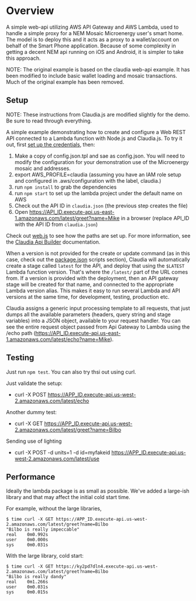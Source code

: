 # Overview

A simple web-api utilizing AWS API Gateway and AWS Lambda, used to handle a simple proxy for a NEM Mosaic Microenergy user's smart home.  The model is to deploy this and it acts as a proxy to a wallet/account on behalf of the Smart Phone application.  Because of some complexity in getting a decent NEM api running on iOS and Android, it is simpler to take this approach. 

NOTE: The original example is based on the claudia web-api example.  It has been modified to include basic wallet loading
and mosaic transactions.  Much of the original example has been removed.

## Setup

NOTE: These instructions from Claudia.js are modified slightly for the demo.  Be sure to read through everything.

A simple example demonstrating how to create and configure a Web REST API connected to a Lambda function with Node.js and Claudia.js. To try it out, first [set up the credentials](https://github.com/claudiajs/claudia/blob/master/getting_started.md#configuring-access-credentials), then:

1. Make a copy of config.json.tpl and sae as config.json.  You will need to modify the configuration for your demonstration use 
of the Microenergy mosaic and addresses.
1.  export AWS_PROFILE=claudia (assuming you have an IAM role setup and configured in .aws/configuration with the label, claudia.)
1. run `npm install` to grab the dependencies
1. run `npm start` to set up the lambda project under the default name on AWS 
1. Check out the API ID in `claudia.json` (the previous step creates the file)
1. Open https://API_ID.execute-api.us-east-1.amazonaws.com/latest/greet?name=Mike in a browser (replace API_ID with the API ID from `claudia.json`)

Check out [web.js](web.js) to see how the paths are set up. For more information, see the [Claudia Api Builder](https://github.com/claudiajs/claudia-api-builder) documentation.

When a version is not provided for the create or update command (as in this case, check out the [package.json](package.json) scripts section), Claudia will automatically create a stage called `latest` for the API, and deploy that using the `$LATEST` Lambda function version. That's where the `/latest/` part of the URL comes from. If a version is provided with the deployment, then an API gateway stage will be created for that name, and connected to the appropriate Lambda version alias. This makes it easy to run several Lambda and API versions at the same time, for development, testing, production etc.

Claudia assigns a generic input processing template to all requests, that just dumps all the available parameters (headers, query string and stage variables) into a JSON object, available to your request handler. You can see the entire request object passed from Api Gateway to Lambda using the /echo path (https://API_ID.execute-api.us-east-1.amazonaws.com/latest/echo?name=Mike).

## Testing

Just run `npm test`.  You can also try thsi out using curl.

Just validate the setup:

- curl -X POST https://APP_ID.execute-api.us-west-2.amazonaws.com/latest/echo

Another dummy test:

- curl -X GET https://APP_ID.execute-api.us-west-2.amazonaws.com/latest/greet?name=Bilbo

Sending use of lighting 

-  curl -X POST -d units=1 -d id=myfakeid https://APP_ID.execute-api.us-west-2.amazonaws.com/latest/use

## Performance

Ideally the lambda package is as small as possible.  We've added a large-ish library and that may affect the initial cold start time.

For example, without the large libraries, 

```
$ time curl -X GET https://APP_ID.execute-api.us-west-2.amazonaws.com/latest/greet?name=Bilbo
"Bilbo is really impeccable"
real    0m0.992s
user    0m0.000s
sys     0m0.031s
```

With the large library, cold start:

```
$ time curl -X GET https://ky2pd7dln4.execute-api.us-west-2.amazonaws.com/latest/greet?name=Bilbo
"Bilbo is really dandy"
real    0m1.266s
user    0m0.031s
sys     0m0.015s
```